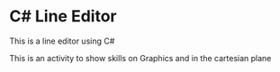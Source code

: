 # C# Line Editor

This is a line editor using C#

This is an activity to show skills on Graphics and in the cartesian plane
